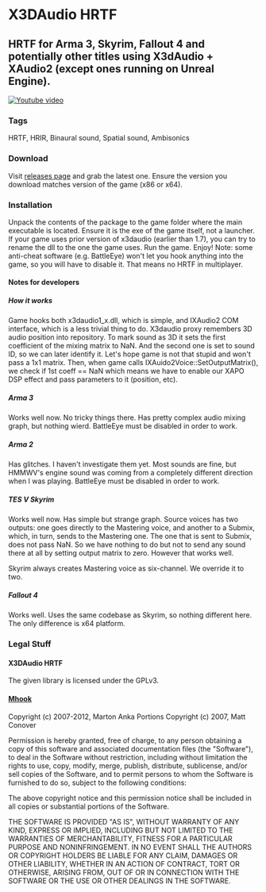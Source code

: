 # X3DAudio HRTF
## HRTF for Arma 3, Skyrim, Fallout 4 and potentially other titles using X3dAudio + XAudio2 (except ones running on Unreal Engine).

[![Youtube video](http://s24.postimg.org/iozt6p9ut/skyrim_fake_youtube.png)](http://www.youtube.com/watch?v=hsCgaMeTVG0)

### Tags
HRTF, HRIR, Binaural sound, Spatial sound, Ambisonics

### Download

Visit [releases page](https://github.com/kosumosu/x3daudio1_7_hrtf/releases) and grab the latest one. Ensure the version you download matches version of the game (x86 or x64).

### Installation
Unpack the contents of the package to the game folder where the main executable is located. Ensure it is the exe of the game itself, not a launcher. If your game uses prior version of x3daudio (earlier than 1.7), you can try to rename the dll to the one the game uses. Run the game. Enjoy!
Note: some anti-cheat software (e.g. BattleEye) won't let you hook anything into the game, so you will have to disable it. That means no HRTF in multiplayer.

#### Notes for developers
##### How it works
Game hooks both x3daudio1_x.dll, which is simple, and IXAudio2 COM interface, which is a less trivial thing to do.
X3daudio proxy remembers 3D audio position into repository. To mark sound as 3D it sets the first coefficient of the mixing matrix to NaN. And the second one is set to sound ID, so we can later identify it. Let's hope game is not that stupid and won't pass a 1x1 matrix.
Then, when game calls IXAuido2Voice::SetOutputMatrix(), we check if 1st coeff == NaN which means we have to enable our XAPO DSP effect and pass parameters to it (position, etc).

##### Arma 3
Works well now. No tricky things there. Has pretty complex audio mixing graph, but nothing wierd. BattleEye must be disabled in order to work.

##### Arma 2
Has glitches. I haven't investigate them yet. Most sounds are fine, but HMMWV's engine sound was coming from a completely different direction when I was playing. BattleEye must be disabled in order to work.

##### TES V Skyrim
Works well now. Has simple but strange graph. Source voices has two outputs: one goes directly to the Mastering voice, and another to a Submix, which, in turn, sends to the Mastering one. The one that is sent to Submix, does not pass NaN. So we have nothing to do but not to send any sound there at all by setting output matrix to zero. However that works well.

Skyrim always creates Mastering voice as six-channel. We override it to two.

##### Fallout 4
Works well. Uses the same codebase as Skyrim, so nothing different here. The only difference is x64 platform.


### Legal Stuff
#### X3DAudio HRTF
The given library is licensed under the GPLv3.

#### [Mhook](http://codefromthe70s.org/mhook24.aspx)
Copyright (c) 2007-2012, Marton Anka
Portions Copyright (c) 2007, Matt Conover

Permission is hereby granted, free of charge, to any person obtaining a copy of this software and associated documentation files (the "Software"), to deal in the Software without restriction, including without limitation the rights to use, copy, modify, merge, publish, distribute, sublicense, and/or sell copies of the Software, and to permit persons to whom the Software is furnished to do so, subject to the following conditions:

The above copyright notice and this permission notice shall be included in all copies or substantial portions of the Software.

THE SOFTWARE IS PROVIDED "AS IS", WITHOUT WARRANTY OF ANY KIND, EXPRESS OR IMPLIED, INCLUDING BUT NOT LIMITED TO THE WARRANTIES OF MERCHANTABILITY, FITNESS FOR A PARTICULAR PURPOSE AND NONINFRINGEMENT. IN NO EVENT SHALL THE AUTHORS OR COPYRIGHT HOLDERS BE LIABLE FOR ANY CLAIM, DAMAGES OR OTHER LIABILITY, WHETHER IN AN ACTION OF CONTRACT, TORT OR OTHERWISE, ARISING FROM, OUT OF OR IN CONNECTION WITH THE SOFTWARE OR THE USE OR OTHER DEALINGS IN THE SOFTWARE.
